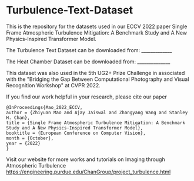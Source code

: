 # Turbulence-Text-Dataset

This is the repository for the datasets used in our ECCV 2022 paper Single Frame Atmospheric Turbulence Mitigation: A Benchmark Study and A New Physics-Inspired Transformer Model. 

The Turbulence Text Dataset can be downloaded from: _____________

The Heat Chamber Dataset can be downloaded from: ______________

This dataset was also used in the 5th UG2+ Prize Challenge in associated with the "Bridging the Gap Between Computational Photography and Visual Recognition Workshop" at CVPR 2022. 

If you find our work helpful in your research, please cite our paper

```
@InProceedings{Mao_2022_ECCV,
author = {Zhiyuan Mao and Ajay Jaiswal and Zhangyang Wang and Stanley H. Chan},
title = {Single Frame Atmospheric Turbulence Mitigation: A Benchmark Study and A New Physics-Inspired Transformer Model},
booktitle = {European Conference on Computer Vision},
month = {October},
year = {2022}
} 
```

Visit our website for more works and tutorials on Imaging through Atmospheric Turbulence
https://engineering.purdue.edu/ChanGroup/project_turbulence.html
